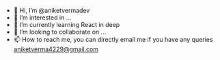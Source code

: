 - 👋 Hi, I’m @aniketvermadev
- 👀 I’m interested in ...
- 🌱 I’m currently learning React in deep
- 💞️ I’m looking to collaborate on ...
- 📫 How to reach me, you can directly email me if you have any queries aniketverma4229@gmail.com 

<!---
aniketvermadev/aniketvermadev is a ✨ special ✨ repository because its `README.md` (this file) appears on your GitHub profile.
You can click the Preview link to take a look at your changes.
--->
